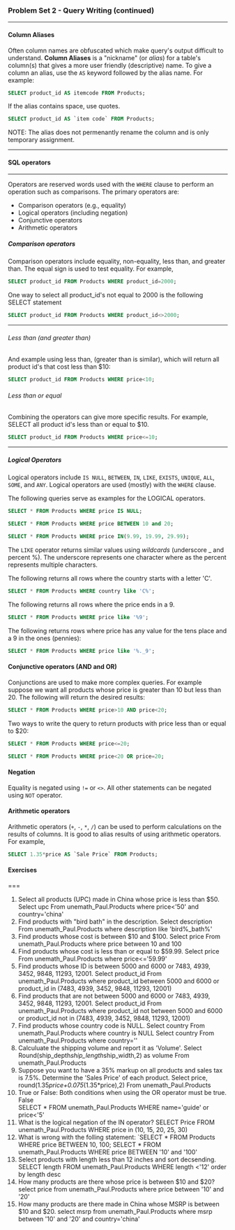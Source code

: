 ### Problem Set 2 - Query Writing (continued)
---



#### Column Aliases

Often column names are obfuscated which make query's output difficult to understand. 
**Column Aliases** is a "nickname" (or *alias*) for a table's column(s) that gives a more user friendly (descriptive) name.
To give a column an alias, use the `AS` keyword followed by the alias name.  For example:

```SQL
SELECT product_id AS itemcode FROM Products;
```

If the alias contains space, use quotes.  

```SQL
SELECT product_id AS `item code` FROM Products;
```

NOTE: The alias does not permenantly rename the column and is only temporary assignment.




---

#### SQL operators

---

Operators are reserved words used with the `WHERE` clause to perform an operation such as comparisons.  The primary operators are:

- Comparison operators (e.g., equality)
- Logical operators (including negation)
- Conjunctive operators
- Arithmetic operators

##### Comparison operators

Comparison operators include equality, non-equality, less than, and greater than.  The equal sign is used to test equality.  For example, 

```SQL
SELECT product_id FROM Products WHERE product_id=2000;
```
One way to select all product_id's not equal to 2000 is the following SELECT statement 

```SQL
SELECT product_id FROM Products WHERE product_id<>2000;
```
---

###### Less than (and greater than)

And example using less than, (greater than is similar), which will return all product id's that cost less than $10:

```SQL
SELECT product_id FROM Products WHERE price<10;
```

###### Less than or equal

Combining the operators can give more specific results.  For example, SELECT all product id's less than or equal to $10.


```SQL
SELECT product_id FROM Products WHERE price<=10;
```

---

##### Logical Operators

Logical operators include `IS NULL`, `BETWEEN`, `IN`, `LIKE`, `EXISTS`, `UNIQUE`, `ALL`, `SOME`, and `ANY`.
Logical operators are used (mostly) with the `WHERE` clause.  

The following queries serve as examples for the LOGICAL operators.


```SQL
SELECT * FROM Products WHERE price IS NULL;
```


```SQL
SELECT * FROM Products WHERE price BETWEEN 10 and 20;
```


```SQL
SELECT * FROM Products WHERE price IN(9.99, 19.99, 29.99);
```

The `LIKE` operator returns similar values using *wildcards* (underscore _ and percent %).  The underscore represents one character where as the percent represents multiple characters.

The following returns all rows where the country starts with a letter 'C'.  

```SQL
SELECT * FROM Products WHERE country like 'C%';
```

The following returns all rows where the price ends in a 9.


```SQL
SELECT * FROM Products WHERE price like '%9';
```

The following returns rows where price has any value for the tens place and a 9 in the ones (pennies):


```SQL
SELECT * FROM Products WHERE price like '%._9';
```

#### Conjunctive operators (AND and OR)

Conjunctions are used to make more complex queries.  For example suppose we want all products whose price is greater than 10 but less than 20.  The following will return the desired results:

```SQL
SELECT * FROM Products WHERE price>10 AND price<20;
```

Two ways to write the query to return products with price less than or equal to $20:


```SQL
SELECT * FROM Products WHERE price<=20;
```


```SQL
SELECT * FROM Products WHERE price<20 OR price=20;
```

#### Negation

Equality is negated using `!=` or `<>`.  All other statements can be negated using `NOT` operator. 



#### Arithmetic operators

Arithmetic operators (`+`, `-`, `*`, `/`) can be used to perform calculations on the results of columns.  It is good to alias results of using arithmetic operators.  For example, 


```SQL
SELECT 1.35*price AS `Sale Price` FROM Products;
```




#### Exercises


===

1. Select all products (UPC) made in China whose price is less than $50.
  Select upc
From unemath_Paul.Products
where price<'50' and country='china'
2. Find products with "bird bath" in the description.
  Select description
From unemath_Paul.Products
where description like 'bird%_bath%'
3. Find products whose cost is between $10 and $100.
  Select price
From unemath_Paul.Products
where price between 10 and 100
4. Find products whose cost is less than or equal to $59.99.
  Select price
From unemath_Paul.Products
where price<='59.99'
5. Find products whose ID is between 5000 and 6000 or 7483, 4939, 3452, 9848, 11293, 12001.
  Select product_id
From unemath_Paul.Products
where product_id between 5000 and 6000 or product_id in (7483, 4939, 3452, 9848, 11293, 12001)
6. Find products that are not between 5000 and 6000 or 7483, 4939, 3452, 9848, 11293, 12001.
  Select product_id
From unemath_Paul.Products
where product_id not between 5000 and 6000 or product_id not in (7483, 4939, 3452, 9848, 11293, 12001)
7. Find products whose country code is NULL.
  Select country
From unemath_Paul.Products
where country is NULL
  Select country
From unemath_Paul.Products
where country=''
8. Calculuate the shipping volume and report it as 'Volume'.
  Select Round(ship_depth*ship_length*ship_width,2) as volume
From unemath_Paul.Products
9. Suppose you want to have a 35% markup on all products and sales tax is 7.5%.  Determine the 'Sales Price' of each product.
  Select price, round(1.35*price+0.075*(1.35*price),2)
From unemath_Paul.Products
10. True or False: Both conditions when using the OR operator must be true.
False  
SELECT *
FROM unemath_Paul.Products
WHERE name='guide' or price<'5'
11. What is the logical negation of the IN operator?
  SELECT Price
FROM unemath_Paul.Products
WHERE price in (10, 15, 20, 25, 30)
12. What is wrong with the folling statement: `SELECT * FROM Products WHERE price BETWEEN 10, 100;
  SELECT * 
FROM unemath_Paul.Products
WHERE price BETWEEN '10' and '100'
13. Select products with length less than 12 inches and sort decsending.
  SELECT length
FROM unemath_Paul.Products
WHERE length <'12' order by length desc
14. How many products are there whose price is between $10 and $20?
  select price 
from unemath_Paul.Products
where price between '10' and '20'
15. How many products are there made in China whose MSRP is between $10 and $20.
  select msrp 
from unemath_Paul.Products
where msrp between '10' and '20' and country='china'

